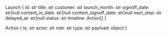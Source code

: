 Launch {
  id: str
  title: str
  customer: str
  launch_month: str
  signoff_date: str|null
  content_in_date: str|null
  content_signoff_date: str|null
  next_step: str
  delayed_at: str|null
  status: str
  timeline: Action[]
}

Action {
  ts: str
  actor: str
  role: str
  type: str
  payload: object
}
